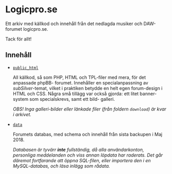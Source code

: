Logicpro.se
===========

Ett arkiv med källkod och innehåll från det nedlagda musiker och DAW-forumet
logicpro.se.

Tack för allt!

Innehåll
--------

* [`public_html`][1]

  All källkod, så som PHP, HTML och TPL-filer med mera, för det anpassade phpBB-
  forumet. Innehåller en specialanpassning av _subSilver_-temat, vilket i
  praktiken betydde en helt egen forum-design i HTML och CSS. Några små tillägg
  var också gjorda: ett litet banner-system som specialskrevs, samt ett bild-
  galleri.

  _OBS! Inga galleri-bilder eller länkade filer (från foldern `download`) är
  kvar i arkivet._

* [`data`][2]

   Forumets databas, med schema och innehåll från sista backupen i Maj 2018.

   _Databasen är tyvärr **inte** fullständig, då alla användarkonton, personliga
   meddelanden och viss annan löpdata har raderats. Det går däremot fortfarande
   att öppna SQL-filen, eller importera den i en MySQL-databas, och läsa inlägg
   som rådata._

  [1]: ./public_html/
  [2]: ./data/
